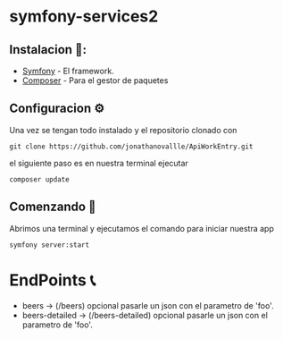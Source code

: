 # symfony-services2
## Instalacion 🔧: 
* [Symfony](https://symfony.com/) - El framework.
* [Composer](https://getcomposer.org/) - Para el gestor de paquetes

## Configuracion ⚙️
Una vez se tengan todo instalado y el repositorio clonado con
```
git clone https://github.com/jonathanovallle/ApiWorkEntry.git
```
el siguiente paso es en nuestra terminal ejecutar
```
composer update
```
## Comenzando 🚀
Abrimos una terminal y ejecutamos el comando para iniciar nuestra app
```
symfony server:start               
```
# EndPoints 📞
* beers -> (/beers) opcional pasarle un json con el parametro de 'foo'.
* beers-detailed -> (/beers-detailed) opcional pasarle un json con el parametro de 'foo'.
